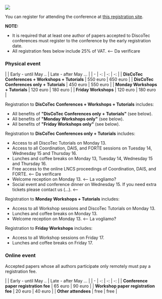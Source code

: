 [![](https://www.discotec.org/2022/discotec2022-banner.jpeg)](https://www.discotec.org/2022/)

You can register for attending the conference at [this registration site](...).

**NOTE:**
* It is required that at least one author of papers accepted to DiscoTec conferences must register to the conference by the early registration date. 
* All registration fees below include 25% of VAT. <-- Da verificare

### Physical event
| | Early - until May .. | Late - after May ... |
| - | -: | -: | -: | 
| **DisCoTec Conferences + Workshops + Tutorials** | 550 euro | 650 euro | 
| **DisCoTec Conferences only + Tutorials** | 450 euro | 550 euro |
| **Monday Workshops + Tutorials** | 120 euro | 180  euro |
| **Friday Workshops** | 120 euro | 180  euro |


Registration to **DisCoTec Conferences + Workshops + Tutorials** includes:
* All benefits of **"DisCoTec Conferences only + Tutorials"** (see below).
* All benefits of **"Monday Workshops only"** (see below).
* All benefits of **"Friday Workshops only"** (see below).

Registration to **DisCoTec Conferences only + Tutorials** includes:
* Access to all DiscoTec Tutorials on Monday 13.
* Access to all Coordination, DAIS, and FORTE sessions on Tuesday 14, Wednesday 15 and Thursday 16.
* Lunches and coffee breaks on Monday 13, Tuesday 14, Wednesday 15 and Thursday 16. 
* Free access to the online LNCS proceedings of Coordination, DAIS, and FORTE. <-- Da verificare
* Welcome reception on Monday 13.     <-- La vogliamo?
* Social event and conference dinner on Wednesday 15. If you need extra tickets please contact us (...). <-- 

Registration to **Monday Workshops + Tutorials** includes:
* Access to all Workshop sessions and DiscoTec Tutorials on Monday 13.
* Lunches and coffee breaks on Monday 13. 
* Welcome reception on Monday 13.     <-- La vogliamo?

Registration to **Friday Workshops** includes:
* Access to all Workshop sessions on Friday 17.
* Lunches and coffee breaks on Friday 17.

<!-- Similar to past editions, there are no special fees for students but we have a limited amount of student travel grants provided by IFIP. -->

### Online event

Accepted papers whose all authors participate only remotely must  pay a registration fee.

| | Early - until May .. | Late - after May ... |
| - | -: | -: | -: | 
| **Conference paper registration fee** | 65 euro | 90 euro | 
| **Workshop paper registration fee** | 20 euro | 40 euro |
| **Other attendees** | free | free |
